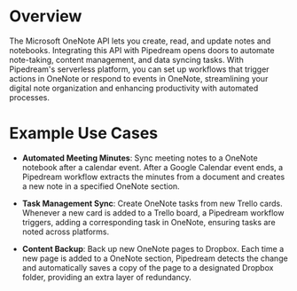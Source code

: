 # Overview

The Microsoft OneNote API lets you create, read, and update notes and notebooks. Integrating this API with Pipedream opens doors to automate note-taking, content management, and data syncing tasks. With Pipedream's serverless platform, you can set up workflows that trigger actions in OneNote or respond to events in OneNote, streamlining your digital note organization and enhancing productivity with automated processes.

# Example Use Cases

- **Automated Meeting Minutes**: Sync meeting notes to a OneNote notebook after a calendar event. After a Google Calendar event ends, a Pipedream workflow extracts the minutes from a document and creates a new note in a specified OneNote section.

- **Task Management Sync**: Create OneNote tasks from new Trello cards. Whenever a new card is added to a Trello board, a Pipedream workflow triggers, adding a corresponding task in OneNote, ensuring tasks are noted across platforms.

- **Content Backup**: Back up new OneNote pages to Dropbox. Each time a new page is added to a OneNote section, Pipedream detects the change and automatically saves a copy of the page to a designated Dropbox folder, providing an extra layer of redundancy.
